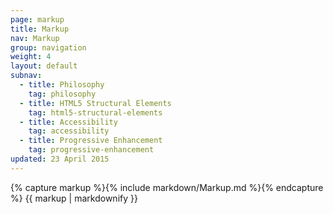 ```yaml
---
page: markup
title: Markup
nav: Markup
group: navigation
weight: 4
layout: default
subnav:
  - title: Philosophy
    tag: philosophy
  - title: HTML5 Structural Elements
    tag: html5-structural-elements
  - title: Accessibility
    tag: accessibility
  - title: Progressive Enhancement
    tag: progressive-enhancement
updated: 23 April 2015
---
```


<div class="docs-section">
		{% capture markup %}{% include markdown/Markup.md %}{% endcapture %}
		{{ markup | markdownify }}
</div>